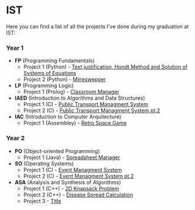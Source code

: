 # IST

Here you can find a list of all the projects I've done during my graduation at IST:

### Year 1

- **FP** (Programming Fundamentals)
  - Project 1 (Python) - [Text justification, Hondt Method and Solution of Systems of Equations](https://github.com/tiago-gsantos/ist-fp-proj1)
  - Project 2 (Python) - [Mineswepper](https://github.com/tiago-gsantos/ist-fp-proj2)
- **LP** (Programming Logic)
  - Project 1 (Prolog) - [Classroom Manager](https://github.com/tiago-gsantos/ist-lp-proj)
- **IAED** (Introduction to Algorithms and Data Structures)
  - Project 1 (C) - [Public Transport Managment System](https://github.com/tiago-gsantos/ist-iaed-proj1)
  - Project 2 (C) - [Public Transport Managment System pt.2](https://github.com/tiago-gsantos/ist-iaed-proj2)
- **IAC** (Introduction to Computer Arquitecture)
  - Project 1 (Assembley) - [Retro Space Game](https://github.com/tiago-gsantos/ist-iac-proj)

### Year 2

- **PO** (Object-oriented Programming)
  - Project 1 (Java) - [Spreadsheet Manager](https://github.com/tiago-gsantos/ist-po-proj)
- **SO** (Operating Systems)
  - Project 1 (C) - [Event Managment System](https://github.com/tiago-gsantos/ist-so-proj1)
  - Project 2 (C) - [Event Managment System pt.2](https://github.com/tiago-gsantos/ist-so-proj2)
- **ASA** (Analysis and Synthesis of Algorithms)
  - Project 1 (C++) - [2D Knapsack Problem](https://github.com/tiago-gsantos/ist-asa-proj1)
  - Project 2 (C++) - [Disease Spread Calculation](https://github.com/tiago-gsantos/ist-asa-proj2)
  - Project 3 - [Title]()
